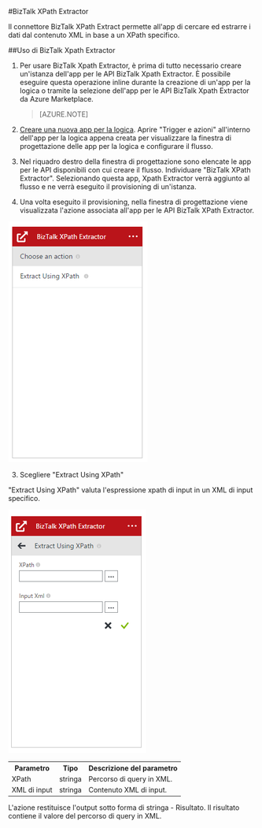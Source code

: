 <properties
   pageTitle="BizTalk XPath Extractor"
   description="BizTalk XPath Extractor"
   services="app-service\logic"
   documentationCenter=".net,nodejs,java"
   authors="prkumar"
   manager="dwrede"
   editor=""/>

<tags
   ms.service="app-service-logic"
   ms.devlang="multiple"
   ms.topic="article"
   ms.tgt_pltfrm="na"
   ms.workload="integration"
   ms.date="03/20/2015"
   ms.author="rajram"/>

#BizTalk XPath Extractor

Il connettore BizTalk XPath Extract permette all'app di cercare ed estrarre i dati dal contenuto XML in base a un XPath specifico.

##Uso di BizTalk Xpath Extractor
1. Per usare BizTalk Xpath Extractor, è prima di tutto necessario creare un'istanza dell'app per le API BizTalk Xpath Extractor. È possibile eseguire questa operazione inline durante la creazione di un'app per la logica o tramite la selezione dell'app per le API BizTalk Xpath Extractor da Azure Marketplace.

	>[AZURE.NOTE]
2. [Creare una nuova app per la logica]. Aprire "Trigger e azioni" all'interno dell'app per la logica appena creata per visualizzare la finestra di progettazione delle app per la logica e configurare il flusso.
3. Nel riquadro destro della finestra di progettazione sono elencate le app per le API disponibili con cui creare il flusso. Individuare "BizTalk XPath Extractor". Selezionando questa app, Xpath Extractor verrà aggiunto al flusso e ne verrà eseguito il provisioning di un'istanza.
2. Una volta eseguito il provisioning, nella finestra di progettazione viene visualizzata l'azione associata all'app per le API BizTalk XPath Extractor.

![Azione di selezione di BizTalk XPath Extractor][1]

3. Scegliere "Extract Using XPath"

"Extract Using XPath" valuta l'espressione xpath di input in un XML di input specifico.

![Input di BizTalk XPath Extractor][2]

<table>
	<tr>
		<th>Parametro</th>
		<th>Tipo</th>
		<th>Descrizione del parametro</th>
	</tr>
	<tr>
		<td>XPath</td>
		<td>stringa</td>
		<td>Percorso di query in XML.</td>
	</tr>
	<tr>
		<td>XML di input</td>
		<td>stringa</td>
		<td>Contenuto XML di input.</td>
	</tr>
</table>

L'azione restituisce l'output sotto forma di stringa - Risultato. Il risultato contiene il valore del percorso di query in XML.

<!-- References -->
[1]: ./media/app-service-logic-xpath-extract/ChooseAction.PNG
[2]: ./media/app-service-logic-xpath-extract/ConfigureInput.PNG

<!-- Links -->
[Creare una nuova app per la logica]: app-service-logic-create-a-logic-app.md

<!---HONumber=58_postMigration-->